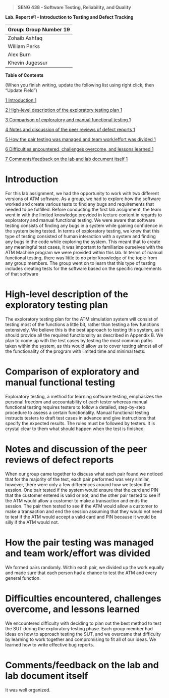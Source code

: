 >   **SENG 438 - Software Testing, Reliability, and Quality**

**Lab. Report \#1 – Introduction to Testing and Defect Tracking**

| Group: Group Number 19     |
|-----------------|
| Zohaib Ashfaq           |   
| William Perks           |   
| Alex Burn               |   
| Khevin Jugessur         |   


**Table of Contents**

(When you finish writing, update the following list using right click, then
“Update Field”)

[1 Introduction	1](#_Toc439194677)

[2 High-level description of the exploratory testing plan	1](#_Toc439194678)

[3 Comparison of exploratory and manual functional testing	1](#_Toc439194679)

[4 Notes and discussion of the peer reviews of defect reports	1](#_Toc439194680)

[5 How the pair testing was managed and team work/effort was
divided	1](#_Toc439194681)

[6 Difficulties encountered, challenges overcome, and lessons
learned	1](#_Toc439194682)

[7 Comments/feedback on the lab and lab document itself	1](#_Toc439194683)

# Introduction

For this lab assignment, we had the opportunity to work with two different versions of ATM software. As a group, we had to explore how the software worked and create various tests to find any bugs and requirements that needed to be fulfilled. Before conducting the first lab assignment, the team went in with the limited knowledge provided in lecture content in regards to exploratory and manual functional testing. We were aware that software testing consists of finding any bugs in a system while gaining confidence in the system being tested. In terms of exploratory testing, we knew that this type of testing consisted of human interaction with a system and finding any bugs in the code while exploring the system. This meant that to create any meaningful test cases, it was important to familiarize ourselves with the ATM Machine program we were provided within this lab. In terms of manual functional testing, there was little to no prior knowledge of the topic from any group members. The group went on to learn that this type of testing includes creating tests for the software based on the specific requirements of that software

# High-level description of the exploratory testing plan

The exploratory testing plan for the ATM simulation system will consist of testing most of the functions a little bit, rather than testing a few functions extensively. We believe this is the best approach to testing this system, as it should provide all the required functionality as described in Appendix B. We plan to come up with the test cases by testing the most common paths taken within the system, as this would allow us to cover testing almost all of the functionality of the program with limited time and minimal tests.

# Comparison of exploratory and manual functional testing

Exploratory testing, a method for learning software testing, emphasizes the personal freedom and accountability of each tester whereas manual functional testing requires testers to follow a detailed, step-by-step procedure to assess a certain functionality. Manual functional testing instructs testers to draft test cases in advance and give instructions that specify the expected results. The rules must be followed by testers. It is crystal clear to them what should happen when the test is finished.

# Notes and discussion of the peer reviews of defect reports

When our group came together to discuss what each pair found we noticed that for the majority of the test, each pair performed was very similar,  however, there were only a few differences around how we tested the session.  One pair tested if the system would ensure that the card and PIN that the customer entered is valid or not, and the other pair tested to see if the ATM would allow a customer to make a transaction and ends the session.  The pair then tested to see if the ATM would allow a customer to make a transaction and end the session assuming that they would not need to test if the ATM would accept a valid card and PIN because it would be silly if the ATM would not.

# How the pair testing was managed and team work/effort was divided 

We formed pairs randomly.  Within each pair, we divided up the work equally and made sure that each person had a chance to test the ATM and every general function.

# Difficulties encountered, challenges overcome, and lessons learned

We encountered difficulty with deciding to plan out the best method to test the SUT during the exploratory testing phase. Each group member had ideas on how to approach testing the SUT, and we overcame that difficulty by learning to work together and compromising to fit all of our ideas.  We learned how to write effective bug reports.

# Comments/feedback on the lab and lab document itself

It was well organized.
